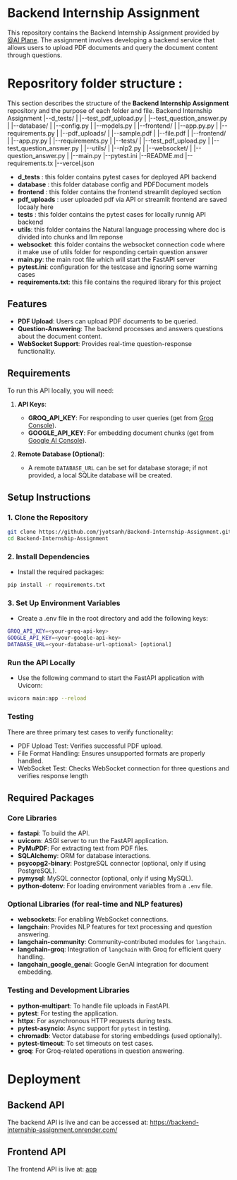 # Backend Internship Assignment

This repository contains the Backend Internship Assignment provided by [@AI Plane](https://aiplanet.com/). The assignment involves developing a backend service that allows users to upload PDF documents and query the document content through questions.

# Reposritory folder structure :
This section describes the structure of the **Backend Internship Assignment** repository and the purpose of each folder and file.
Backend Internship Assignment
   |--d_tests/
   |   |--test_pdf_upload.py
   |   |--test_question_answer.py
   |
   |--database/
   |   |--config.py
   |   |--models.py
   |
   |--frontend/
   |   |--app.py.py
   |   |--requirements.py
   |
   |--pdf_uploads/
   |   |--sample.pdf
   |   |--file.pdf
   |
   |--frontend/
   |   |--app.py.py
   |   |--requirements.py
   |
   |--tests/
   |   |--test_pdf_upload.py
   |   |--test_question_answer.py
   |
   |--utils/
   |   |--nlp2.py
   |
   |--websocket/
   |   |--question_answer.py
   |
   |--main.py
   |--pytest.ini
   |--README.md
   |--requirements.tx
   |--vercel.json

- **d_tests** :  this folder contains pytest cases for deployed API backend
- **database** :  this folder database config and PDFDocument models
- **frontend** :  this folder contains the frontend streamlit deployed section
- **pdf_uploads** : user uploaded pdf via API or streamlit frontend are saved locaaly here
- **tests** : this folder contains the pytest cases for locally runnig API backend
- **utils**: this folder contains the Natural language processing where doc is divided into chunks and llm reponse 
- **websocket**: this folder contains the websocket connection code where it make use of utils folder for responding certain question answer
- **main.py**: the main root file which will start the FastAPI server
- **pytest.ini**: configuration for the testcase and ignoring some warning cases
- **requirements.txt**: this file contains the required library for this project

## Features
- **PDF Upload**: Users can upload PDF documents to be queried.
- **Question-Answering**: The backend processes and answers questions about the document content.
- **WebSocket Support**: Provides real-time question-response functionality.

## Requirements
To run this API locally, you will need:
1. **API Keys**:
   - **GROQ_API_KEY**: For responding to user queries (get from [Groq Console](https://console.groq.com/keys)).
   - **GOOGLE_API_KEY**: For embedding document chunks (get from [Google AI Console](https://aistudio.google.com/app/apikey)).
   
2. **Remote Database (Optional)**:
   - A remote `DATABASE_URL` can be set for database storage; if not provided, a local SQLite database will be created.

## Setup Instructions

### 1. Clone the Repository
```bash
git clone https://github.com/jyotsanh/Backend-Internship-Assignment.git
cd Backend-Internship-Assignment
```
### 2. Install Dependencies
- Install the required packages:
```bash
pip install -r requirements.txt
```

### 3. Set Up Environment Variables
- Create a .env file in the root directory and add the following keys:
```bash
GROQ_API_KEY=<your-groq-api-key>
GOOGLE_API_KEY=<your-google-api-key>
DATABASE_URL=<your-database-url-optional> [optional]
```

### Run the API Locally
- Use the following command to start the FastAPI application with Uvicorn:
```bash
uvicorn main:app --reload

```

### Testing
There are three primary test cases to verify functionality:

- PDF Upload Test: Verifies successful PDF upload.
- File Format Handling: Ensures unsupported formats are properly handled.
- WebSocket Test: Checks WebSocket connection for three questions and verifies response length

## Required Packages

### Core Libraries

- **fastapi**: To build the API.
- **uvicorn**: ASGI server to run the FastAPI application.
- **PyMuPDF**: For extracting text from PDF files.
- **SQLAlchemy**: ORM for database interactions.
- **psycopg2-binary**: PostgreSQL connector (optional, only if using PostgreSQL).
- **pymysql**: MySQL connector (optional, only if using MySQL).
- **python-dotenv**: For loading environment variables from a `.env` file.

### Optional Libraries (for real-time and NLP features)

- **websockets**: For enabling WebSocket connections.
- **langchain**: Provides NLP features for text processing and question answering.
- **langchain-community**: Community-contributed modules for `langchain`.
- **langchain-groq**: Integration of `langchain` with Groq for efficient query handling.
- **langchain_google_genai**: Google GenAI integration for document embedding.

### Testing and Development Libraries

- **python-multipart**: To handle file uploads in FastAPI.
- **pytest**: For testing the application.
- **httpx**: For asynchronous HTTP requests during tests.
- **pytest-asyncio**: Async support for `pytest` in testing.
- **chromadb**: Vector database for storing embeddings (used optionally).
- **pytest-timeout**: To set timeouts on test cases.
- **groq**: For Groq-related operations in question answering.

# Deployment
## Backend API
The backend API is live and can be accessed at: https://backend-internship-assignment.onrender.com/

## Frontend API
The frontend API is live at: [app](https://backend-internship-assignment-1.onrender.com/)